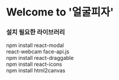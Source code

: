 # Welcome to '얼굴피자'


### 설치 필요한 라이브러리
npm install react-modal  <br>
react-webcam face-api.js <br>
npm install react-draggable <br>
 npm install react-icons  <br>
 npm install html2canvas <br>
